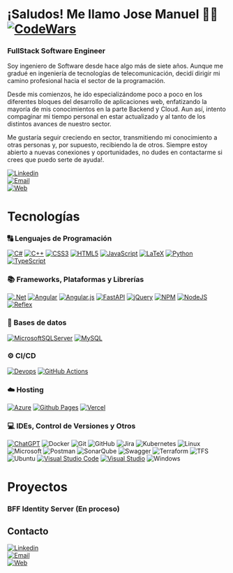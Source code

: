 # ¡Saludos! Me llamo Jose Manuel 👋😄 [![CodeWars](https://www.codewars.com/users/Jomaroflo94/badges/small)](https://www.codewars.com/users/Jomaroflo94/badges/small)

### FullStack Software Engineer

Soy ingeniero de Software desde hace algo más de siete años. Aunque me gradué en ingeniería de tecnologías de telecomunicación, decidí dirigir mi camino profesional hacia el sector de la programación.

Desde mis comienzos, he ido especializándome poco a poco en los diferentes bloques del desarrollo de aplicaciones web, enfatizando la mayoría de mis conocimientos en la parte Backend y Cloud. Aun así, intento compaginar mi tiempo personal en estar actualizado y al tanto de los distintos avances de nuestro sector.

Me gustaría seguir creciendo en sector, transmitiendo mi conocimiento a otras personas y, por supuesto, recibiendo la de otros. Siempre estoy abierto a nuevas conexiones y oportunidades, no dudes en contactarme si crees que puedo serte de ayuda!.

[![Linkedin](https://img.shields.io/badge/LinkedIn-Jose_Manuel_Romero_Flores-0A66C2?style=for-the-badge&logo=LinkedIn&logoColor=white&labelColor=101010)](https://www.linkedin.com/in/jomaroflo94/)
</br>
[![Email](https://img.shields.io/badge/Email-jomaroflo94@gmail.com-EA4335?style=for-the-badge&logo=gmail&logoColor=white&labelColor=101010)](mailto:jomaroflo94@gmail.com)
</br>
[![Web](https://img.shields.io/badge/Web-Jomaroflo94-6e56cf?style=for-the-badge&logo=devdotto&logoColor=white&labelColor=101010)](https://jomaroflo94-portafolio.reflex.run/)

# Tecnologías

### 🔠 Lenguajes de Programación

[![C#](https://img.shields.io/badge/c%23-%23239120.svg?style=for-the-badge&logo=csharp&logoColor=white)](https://dotnet.microsoft.com/es-es/languages/csharp)
[![C++](https://img.shields.io/badge/c++-%2300599C.svg?style=for-the-badge&logo=c%2B%2B&logoColor=white)](https://learn.microsoft.com/es-es/cpp/cpp/welcome-back-to-cpp-modern-cpp?view=msvc-170)
[![CSS3](https://img.shields.io/badge/css3-%231572B6.svg?style=for-the-badge&logo=css3&logoColor=white)](https://developer.mozilla.org/es/docs/Web/CSS)
[![HTML5](https://img.shields.io/badge/html5-%23E34F26.svg?style=for-the-badge&logo=html5&logoColor=white)](https://developer.mozilla.org/es/docs/Glossary/HTML5)
[![JavaScript](https://img.shields.io/badge/javascript-%23323330.svg?style=for-the-badge&logo=javascript&logoColor=%23F7DF1E)](https://developer.mozilla.org/es/docs/Web/JavaScript)
[![LaTeX](https://img.shields.io/badge/latex-%23008080.svg?style=for-the-badge&logo=latex&logoColor=white)](https://www.latex-project.org/)
[![Python](https://img.shields.io/badge/python-3670A0?style=for-the-badge&logo=python&logoColor=ffdd54)](https://www.python.org/)
[![TypeScript](https://img.shields.io/badge/typescript-%23007ACC.svg?style=for-the-badge&logo=typescript&logoColor=white)](https://www.typescriptlang.org/)

### 📚 Frameworks, Plataformas y Librerías

[![.Net](https://img.shields.io/badge/.NET-5C2D91?style=for-the-badge&logo=.net&logoColor=white)](https://dotnet.microsoft.com/es-es/)
[![Angular](https://img.shields.io/badge/angular-%23DD0031.svg?style=for-the-badge&logo=angular&logoColor=white)](https://docs.angular.lat/)
[![Angular.js](https://img.shields.io/badge/angular.js-%23E23237.svg?style=for-the-badge&logo=angular&logoColor=white)](https://angularjs.org/)
[![FastAPI](https://img.shields.io/badge/FastAPI-005571?style=for-the-badge&logo=fastapi)](https://fastapi.tiangolo.com/)
[![jQuery](https://img.shields.io/badge/jquery-%230769AD.svg?style=for-the-badge&logo=jquery&logoColor=white)](https://jquery.com/)
[![NPM](https://img.shields.io/badge/NPM-%23CB3837.svg?style=for-the-badge&logo=npm&logoColor=white)](https://www.npmjs.com/)
[![NodeJS](https://img.shields.io/badge/node.js-6DA55F?style=for-the-badge&logo=node.js&logoColor=white)](https://nodejs.org/en)
[![Reflex](https://img.shields.io/badge/reflex-6e56cf?style=for-the-badge&logo=reflex&logoColor=white)](https://reflex.dev/)

### 💾 Bases de datos

[![MicrosoftSQLServer](https://img.shields.io/badge/Microsoft%20SQL%20Server-CC2927?style=for-the-badge&logo=microsoft%20sql%20server&logoColor=white)](https://www.microsoft.com/es-es/sql-server/sql-server-downloads)
[![MySQL](https://img.shields.io/badge/mysql-4479A1.svg?style=for-the-badge&logo=mysql&logoColor=white)](https://www.mysql.com/)

### ⚙️ CI/CD

[![Devops](https://img.shields.io/badge/devops-%230078D7.svg?style=for-the-badge&logo=azuredevops&logoColor=white)](https://github.com/features/actions)
[![GitHub Actions](https://img.shields.io/badge/github%20actions-%232671E5.svg?style=for-the-badge&logo=githubactions&logoColor=white)](https://github.com/features/actions)

### ☁️ Hosting

[![Azure](https://img.shields.io/badge/azure-%230072C6.svg?style=for-the-badge&logo=microsoftazure&logoColor=white)](https://azure.microsoft.com/es-es)
[![Github Pages](https://img.shields.io/badge/github%20pages-121013?style=for-the-badge&logo=github&logoColor=white)](https://pages.github.com/)
[![Vercel](https://img.shields.io/badge/vercel-%23000000.svg?style=for-the-badge&logo=vercel&logoColor=white)](https://vercel.com/)

### 💻 IDEs, Control de Versiones y Otros

[![ChatGPT](https://img.shields.io/badge/chatGPT-74aa9c?style=for-the-badge&logo=openai&logoColor=white)](https://openai.com/chatgpt/)
![Docker](https://img.shields.io/badge/docker-%230db7ed.svg?style=for-the-badge&logo=docker&logoColor=white)
![Git](https://img.shields.io/badge/git-%23F05033.svg?style=for-the-badge&logo=git&logoColor=white)
![GitHub](https://img.shields.io/badge/github-%23121011.svg?style=for-the-badge&logo=github&logoColor=white)
![Jira](https://img.shields.io/badge/jira-%230A0FFF.svg?style=for-the-badge&logo=jira&logoColor=white)
![Kubernetes](https://img.shields.io/badge/kubernetes-%23326ce5.svg?style=for-the-badge&logo=kubernetes&logoColor=white)
![Linux](https://img.shields.io/badge/Linux-FCC624?style=for-the-badge&logo=linux&logoColor=black)
![Microsoft](https://img.shields.io/badge/Microsoft-0078D4?style=for-the-badge&logo=microsoft&logoColor=white)
![Postman](https://img.shields.io/badge/Postman-FF6C37?style=for-the-badge&logo=postman&logoColor=white)
![SonarQube](https://img.shields.io/badge/SonarQube-black?style=for-the-badge&logo=sonarqube&logoColor=4E9BCD)
![Swagger](https://img.shields.io/badge/-Swagger-%23Clojure?style=for-the-badge&logo=swagger&logoColor=white)
![Terraform](https://img.shields.io/badge/terraform-%235835CC.svg?style=for-the-badge&logo=terraform&logoColor=white)
![TFS](https://img.shields.io/badge/TFS-%230072C6.svg?style=for-the-badge&logo=tfs&logoColor=white)
![Ubuntu](https://img.shields.io/badge/Ubuntu-E95420?style=for-the-badge&logo=ubuntu&logoColor=white)
[![Visual Studio Code](https://img.shields.io/badge/Visual%20Studio%20Code-0078d7.svg?style=for-the-badge&logo=visual-studio-code&logoColor=white)](https://code.visualstudio.com/)
[![Visual Studio](https://img.shields.io/badge/Visual%20Studio-5C2D91.svg?style=for-the-badge&logo=visual-studio&logoColor=white)](https://visualstudio.microsoft.com/es/)
![Windows](https://img.shields.io/badge/Windows-0078D6?style=for-the-badge&logo=windows&logoColor=white)

# Proyectos

### BFF Identity Server (En proceso)

## Contacto

[![Linkedin](https://img.shields.io/badge/LinkedIn-Jose_Manuel_Romero_Flores-0A66C2?style=for-the-badge&logo=LinkedIn&logoColor=white&labelColor=101010)](https://www.linkedin.com/in/jomaroflo94/)
</br>
[![Email](https://img.shields.io/badge/Email-jomaroflo94@gmail.com-EA4335?style=for-the-badge&logo=gmail&logoColor=white&labelColor=101010)](mailto:jomaroflo94@gmail.com)
</br>
[![Web](https://img.shields.io/badge/Web-Jomaroflo94-6e56cf?style=for-the-badge&logo=devdotto&logoColor=white&labelColor=101010)](https://jomaroflo94-portafolio.reflex.run/)
